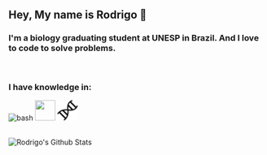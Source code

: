 ## Hey, My name is Rodrigo 👋

### I'm a biology graduating student at UNESP in Brazil. And I love to code to solve problems.  
<br />

### I have knowledge in:

<p align="left"> <img src="https://camo.githubusercontent.com/902b40a1a237f9f1fafdca5ea16da3c4f2825651/68747470733a2f2f7777772e766563746f726c6f676f2e7a6f6e652f6c6f676f732f676e755f626173682f676e755f626173682d69636f6e2e737667" alt="bash" data-canonical-src="https://www.vectorlogo.zone/logos/gnu_bash/gnu_bash-icon.svg" style="max-width:100%;" width="40" height="40">
<img src="https://github.com/RodrigoMilan/RodrigoMilan/blob/main/images/python.ico" style="max-width:100%;" width="40" height="40"> 
<img src="https://github.com/RodrigoMilan/RodrigoMilan/blob/main/images/dna-chain.svg" style="max-width:100%;" width="40" height="40"> 
</p>

<br />
<img align="left" alt="Rodrigo's Github Stats" src="https://github-readme-stats.vercel.app/api?username=RodrigoMilan&show_icons=true&hide_border=true&theme=dracula&include_all_commits=true" />

<!--
**RodrigoMilan/RodrigoMilan** is a ✨ _special_ ✨ repository because its `README.md` (this file) appears on your GitHub profile.

Here are some ideas to get you started:

- 🔭 I’m currently working on ...
- 🌱 I’m currently learning ...
- 👯 I’m looking to collaborate on ...
- 🤔 I’m looking for help with ...
- 💬 Ask me about ...
- 📫 How to reach me: ...
- 😄 Pronouns: ...
- ⚡ Fun fact: ...
-->
